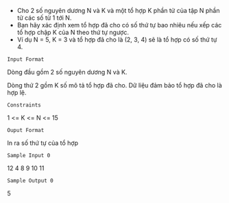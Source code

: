 - Cho 2 số nguyên dương N và K và một tổ hợp K phần tử của tập N phần tử các số từ 1 tới N.
- Bạn hãy xác định xem tổ hợp đã cho có số thứ tự bao nhiêu nếu xếp các tổ hợp chập K của N theo thứ tự ngược.
- Ví dụ N = 5, K = 3 và tổ hợp đã cho là (2, 3, 4) sẽ là tổ hợp có số thứ tự 4.

`Input Format`

Dòng đầu gồm 2 số nguyên dương N và K.

Dòng thứ 2 gồm K số mô tả tổ hợp đã cho. Dữ liệu đảm bảo tổ hợp đã cho là hợp lệ.

`Constraints`

1 <= K <= N <= 15

`Ouput Format`

In ra số thứ tự của tổ hợp

`Sample Input 0`

12 4
8 9 10 11

`Sample Output 0`

5
